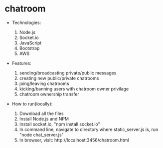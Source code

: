 # chatroom

* Technologies:
	1. Node.js
	2. Socket.io
	3. JavaScript
	4. Bootstrap
	5. AWS

* Features:
	1. sending/broadcasting private/public messages
	2. creating new public/private chatrooms
	3. joing/leaving chatrooms
	4. kicking/banning users with chatroom owner privilage
	5. chatroom ownership transfer

* How to run(locally):
	1. Download all the files
	2. Install Node.js and NPM
	3. Install socket.io, "npm install socket.io"
	3. In command line, navigate to directory where static_server.js is, run "node chat_server.js"
	4. In browser, visit: http://localhost:3456/chatroom.html